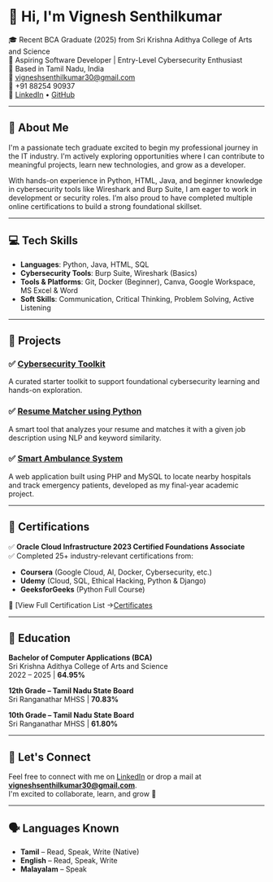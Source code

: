 # 👋 Hi, I'm Vignesh Senthilkumar

🎓 Recent BCA Graduate (2025) from Sri Krishna Adithya College of Arts and Science  
💼 Aspiring Software Developer | Entry-Level Cybersecurity Enthusiast  
📍 Based in Tamil Nadu, India  
📧 vigneshsenthilkumar30@gmail.com  
📱 +91 88254 90937  
🔗 [LinkedIn](https://linkedin.com/in/vigneshsenthilkumar30) • [GitHub](https://github.com/smarty-vicky)

---

## 🚀 About Me

I'm a passionate tech graduate excited to begin my professional journey in the IT industry. I'm actively exploring opportunities where I can contribute to meaningful projects, learn new technologies, and grow as a developer.

With hands-on experience in Python, HTML, Java, and beginner knowledge in cybersecurity tools like Wireshark and Burp Suite, I am eager to work in development or security roles. I’m also proud to have completed multiple online certifications to build a strong foundational skillset.

---

## 💻 Tech Skills

- **Languages**: Python, Java, HTML, SQL  
- **Cybersecurity Tools**: Burp Suite, Wireshark (Basics)  
- **Tools & Platforms**: Git, Docker (Beginner), Canva, Google Workspace, MS Excel & Word  
- **Soft Skills**: Communication, Critical Thinking, Problem Solving, Active Listening

---

## 📁 Projects

### ✅ [Cybersecurity Toolkit](https://github.com/smarty-vicky/Python-Project)
A curated starter toolkit to support foundational cybersecurity learning and hands-on exploration.

### ✅ [Resume Matcher using Python](https://github.com/smarty-vicky/Python-Project)
A smart tool that analyzes your resume and matches it with a given job description using NLP and keyword similarity.

### ✅ [Smart Ambulance System](https://github.com/smarty-vicky/academicproject)
A web application built using PHP and MySQL to locate nearby hospitals and track emergency patients, developed as my final-year academic project.

---

## 🏅 Certifications

✅ **Oracle Cloud Infrastructure 2023 Certified Foundations Associate**  
✅ Completed 25+ industry-relevant certifications from:
- **Coursera** (Google Cloud, AI, Docker, Cybersecurity, etc.)
- **Udemy** (Cloud, SQL, Ethical Hacking, Python & Django)
- **GeeksforGeeks** (Python Full Course)

📜 [View Full Certification List →[Certificates](https://github.com/smarty-vicky/Resume/blob/main/certificates.txt)

---

## 📌 Education

**Bachelor of Computer Applications (BCA)**  
Sri Krishna Adithya College of Arts and Science  
2022 – 2025 | **64.95%**

**12th Grade – Tamil Nadu State Board**  
Sri Ranganathar MHSS | **70.83%**

**10th Grade – Tamil Nadu State Board**  
Sri Ranganathar MHSS | **61.80%**

---

## 🤝 Let's Connect

Feel free to connect with me on [LinkedIn](https://linkedin.com/in/vigneshsenthilkumar30) or drop a mail at **vigneshsenthilkumar30@gmail.com**.  
I'm excited to collaborate, learn, and grow 🚀

---
## 🗣️ Languages Known

- **Tamil** – Read, Speak, Write (Native)  
- **English** – Read, Speak, Write  
- **Malayalam** – Speak
